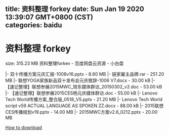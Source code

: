 
title: 资料整理 forkey
date: Sun Jan 19 2020 13:39:07 GMT+0800 (CST)    
categories: baidu
---

# 资料整理 forkey
size: 315.23 MB
 资料整理forkev - 百度网盘云资源 - 小白盘
 
|- 双十传播方案元庆汇报-1008v16.pptx - 8.60 MB
|- 链家雇主品牌.rar - 251.20 MB
|- 联想YOGA家族新品双十发布会元庆致辞-1006 V7.docx - 30.00 kB
|- 【速记整理】联想参展2015MWC_旭东媒体群访_20150302_v2.doc - 53.00 kB
|- 【速记整理】联想参展2015CES杨元庆媒体群访.doc - 55.00 kB
|- Lenovo Tech World传播方案_整合版_0518_V5.pptx - 21.20 MB
|- Lenovo Tech World script v59 ACTUAL LANGUAGE AS SPOKEN ZZ.docx - 88.00 kB
|- 2015联想CES传播规划v19.pptx - 14.00 MB
|- 2015MWC方案v2.6_0212.pptx - 20.00 MB

[How to download](https://bpcam.bemobtrk.com/go/2ceec3aa-1ca2-46d6-b9ff-aaa5c184517c?jno=3134)